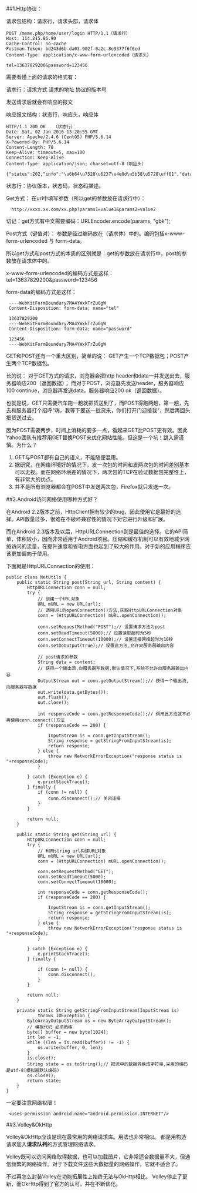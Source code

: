 ##1.Http协议：

请求包结构：请求行，请求头部，请求体

    POST /meme.php/home/user/login HTTP/1.1（请求行）
    Host: 114.215.86.90
    Cache-Control: no-cache
    Postman-Token: bd243d6b-da03-902f-0a2c-8e9377f6f6ed
    Content-Type: application/x-www-form-urlencoded（请求头）

    tel=13637829200&password=123456

需要看懂上面的请求的格式有：

请求行：请求方式  请求的地址  协议的版本号

发送请求后就会有响应的报文

响应报文结构：状态行，响应头，响应体

    HTTP/1.1 200 OK   （状态行）
    Date: Sat, 02 Jan 2016 13:20:55 GMT
    Server: Apache/2.4.6 (CentOS) PHP/5.6.14
    X-Powered-By: PHP/5.6.14
    Content-Length: 78
    Keep-Alive: timeout=5, max=100
    Connection: Keep-Alive
    Content-Type: application/json; charset=utf-8（响应头）

    {"status":202,"info":"\u6b64\u7528\u6237\u4e0d\u5b58\u5728\uff01","data":null}

状态行：协议版本，状态码，状态码描述。

Get方式：  在url中填写参数（所以get的参数放在请求行中）：

      http://xxxx.xx.com/xx.php?params1=value1&params2=value2
切记：get方式有中文需要编码：URLEncoder.encode(params, "gbk");

Post方式（键值对）： 参数是经过编码放在（请求体）中的。编码包括x-www-form-urlencoded 与 form-data。

所以get方式和post方式的本质的区别就是：get的参数放在请求行中，post的参数放在请求体中的。

x-www-form-urlencoded的编码方式是这样：
       tel=13637829200&password=123456

form-data的编码方式是这样：

     ----WebKitFormBoundary7MA4YWxkTrZu0gW
     Content-Disposition: form-data; name="tel"

     13637829200
     ----WebKitFormBoundary7MA4YWxkTrZu0gW
     Content-Disposition: form-data; name="password"

     123456
     ----WebKitFormBoundary7MA4YWxkTrZu0gW
     
     
GET和POST还有一个重大区别，简单的说：
GET产生一个TCP数据包；POST产生两个TCP数据包。

长的说：
对于GET方式的请求，浏览器会把http header和data一并发送出去，服务器响应200（返回数据）；
而对于POST，浏览器先发送header，服务器响应100 continue，浏览器再发送data，服务器响应200 ok（返回数据）。

也就是说，GET只需要汽车跑一趟就把货送到了，而POST得跑两趟，第一趟，先去和服务器打个招呼“嗨，我等下要送一批货来，你们打开门迎接我”，然后再回头把货送过去。

因为POST需要两步，时间上消耗的要多一点，看起来GET比POST更有效。因此Yahoo团队有推荐用GET替换POST来优化网站性能。但这是一个坑！跳入需谨慎。为什么？
1. GET与POST都有自己的语义，不能随便混用。
2. 据研究，在网络环境好的情况下，发一次包的时间和发两次包的时间差别基本可以无视。而在网络环境差的情况下，两次包的TCP在验证数据包完整性上，有非常大的优点。
3. 并不是所有浏览器都会在POST中发送两次包，Firefox就只发送一次。


##2.Android访问网络使用哪种方式好？

在Android 2.2版本之前，HttpClient拥有较少的bug，因此使用它是最好的选择。API数量过多，很难在不破坏兼容性的情况下对它进行升级和扩展。

而在Android 2.3版本及以后，HttpURLConnection则是最佳的选择。它的API简单，体积较小，因而非常适用于Android项目。压缩和缓存机制可以有效地减少网络访问的流量，在提升速度和省电方面也起到了较大的作用。对于新的应用程序应该更加偏向于使用。

下面就是HttpURLConnection的使用：

    public class NetUtils {
        public static String post(String url, String content) {
            HttpURLConnection conn = null;
            try {
                // 创建一个URL对象
                URL mURL = new URL(url);
                // 调用URL的openConnection()方法,获取HttpURLConnection对象
                conn = (HttpURLConnection) mURL.openConnection();

                conn.setRequestMethod("POST");// 设置请求方法为post
                conn.setReadTimeout(5000);// 设置读取超时为5秒
                conn.setConnectTimeout(10000);// 设置连接网络超时为10秒
                conn.setDoOutput(true);// 设置此方法,允许向服务器输出内容

                // post请求的参数
                String data = content;
                // 获得一个输出流,向服务器写数据,默认情况下,系统不允许向服务器输出内容
                OutputStream out = conn.getOutputStream();// 获得一个输出流,向服务器写数据
                out.write(data.getBytes());
                out.flush();
                out.close();

                int responseCode = conn.getResponseCode();// 调用此方法就不必再使用conn.connect()方法
                if (responseCode == 200) {

                    InputStream is = conn.getInputStream();
                    String response = getStringFromInputStream(is);
                    return response;
                } else {
                    throw new NetworkErrorException("response status is "+responseCode);
                }

            } catch (Exception e) {
                e.printStackTrace();
            } finally {
                if (conn != null) {
                    conn.disconnect();// 关闭连接
                }
            }

            return null;
        }

        public static String get(String url) {
            HttpURLConnection conn = null;
            try {
                // 利用string url构建URL对象
                URL mURL = new URL(url);
                conn = (HttpURLConnection) mURL.openConnection();

                conn.setRequestMethod("GET");
                conn.setReadTimeout(5000);
                conn.setConnectTimeout(10000);

                int responseCode = conn.getResponseCode();
                if (responseCode == 200) {

                    InputStream is = conn.getInputStream();
                    String response = getStringFromInputStream(is);
                    return response;
                } else {
                    throw new NetworkErrorException("response status is "+responseCode);
                }

            } catch (Exception e) {
                e.printStackTrace();
            } finally {

                if (conn != null) {
                    conn.disconnect();
                }
            }

            return null;
        }

        private static String getStringFromInputStream(InputStream is)
                throws IOException {
            ByteArrayOutputStream os = new ByteArrayOutputStream();
            // 模板代码 必须熟练
            byte[] buffer = new byte[1024];
            int len = -1;
            while ((len = is.read(buffer)) != -1) {
                os.write(buffer, 0, len);
            }
            is.close();
            String state = os.toString();// 把流中的数据转换成字符串,采用的编码是utf-8(模拟器默认编码)
            os.close();
            return state;
        }
    }

一定要注意网络权限！

     <uses-permission android:name="android.permission.INTERNET"/>

##3.Volley&OkHttp


Volley&OkHttp应该是现在最常用的网络请求库。用法也非常相似。
都是用构造请求加入**请求队列**的方式管理网络请求。

Volley既可以访问网络取得数据，也可以加载图片，它非常适合数据量不大，但通信频繁的网络操作。对于下载文件这些大数据量的网络操作，它就不适合了。

不过再怎么封装Volley在功能拓展性上始终无法与OkHttp相比。
Volley停止了更新，而OkHttp得到了官方的认可，并在不断优化。

